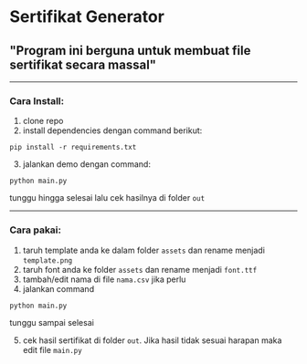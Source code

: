 # Sertifikat Generator

## "Program ini berguna untuk membuat file sertifikat secara massal"

---

### Cara Install:
1. clone repo
2. install dependencies dengan command berikut:

```
pip install -r requirements.txt
```
3. jalankan demo dengan command:

```
python main.py
```

tunggu hingga selesai lalu cek hasilnya di folder `out`

---

### Cara pakai:

1. taruh template anda ke dalam folder `assets` dan rename menjadi `template.png`
2. taruh font anda ke folder `assets` dan rename menjadi `font.ttf`
3. tambah/edit nama di file `nama.csv` jika perlu
4. jalankan command

```
python main.py
```

tunggu sampai selesai

5. cek hasil sertifikat di folder `out`. Jika hasil tidak sesuai harapan maka edit file `main.py`
